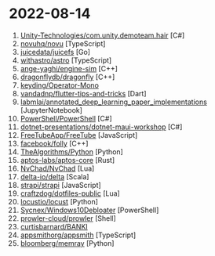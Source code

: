 # 2022-08-14

1. [Unity-Technologies/com.unity.demoteam.hair](https://github.com/Unity-Technologies/com.unity.demoteam.hair "An integrated solution for authoring / importing / simulating / rendering strand-based hair in Unity.") [C#]
2. [novuhq/novu](https://github.com/novuhq/novu "🚀 The open-source notifications infrastructure. A fully-featured microservice to send SMS, E-mail, Slack and Push notifications. Embeddable notification center for React with real-time updates, content management, and much more...") [TypeScript]
3. [juicedata/juicefs](https://github.com/juicedata/juicefs "JuiceFS is a distributed POSIX file system built on top of Redis and S3.") [Go]
4. [withastro/astro](https://github.com/withastro/astro "Build faster websites with Astro's next-gen island architecture 🏝✨") [TypeScript]
5. [ange-yaghi/engine-sim](https://github.com/ange-yaghi/engine-sim "Combustion engine simulator that generates realistic audio.") [C++]
6. [dragonflydb/dragonfly](https://github.com/dragonflydb/dragonfly "A modern replacement for Redis and Memcached") [C++]
7. [keyding/Operator-Mono](https://github.com/keyding/Operator-Mono "A nice code font") 
8. [vandadnp/flutter-tips-and-tricks](https://github.com/vandadnp/flutter-tips-and-tricks "A Collection of Flutter and Dart Tips and Tricks") [Dart]
9. [labmlai/annotated_deep_learning_paper_implementations](https://github.com/labmlai/annotated_deep_learning_paper_implementations "🧑‍🏫 59 Implementations/tutorials of deep learning papers with side-by-side notes 📝; including transformers (original, xl, switch, feedback, vit, ...), optimizers (adam, adabelief, ...), gans(cyclegan, stylegan2, ...), 🎮 reinforcement learning (ppo, dqn), capsnet, distillation, ... 🧠") [JupyterNotebook]
10. [PowerShell/PowerShell](https://github.com/PowerShell/PowerShell "PowerShell for every system!") [C#]
11. [dotnet-presentations/dotnet-maui-workshop](https://github.com/dotnet-presentations/dotnet-maui-workshop "A full day workshop (.NET MAUI Workshop in a Box) on how to build apps with .NET MAUI for iOS, Android, macOS, and Windows") [C#]
12. [FreeTubeApp/FreeTube](https://github.com/FreeTubeApp/FreeTube "An Open Source YouTube app for privacy") [JavaScript]
13. [facebook/folly](https://github.com/facebook/folly "An open-source C++ library developed and used at Facebook.") [C++]
14. [TheAlgorithms/Python](https://github.com/TheAlgorithms/Python "All Algorithms implemented in Python") [Python]
15. [aptos-labs/aptos-core](https://github.com/aptos-labs/aptos-core "A layer 1 for everyone!") [Rust]
16. [NvChad/NvChad](https://github.com/NvChad/NvChad "An attempt to make neovim cli functional like an IDE while being very beautiful, blazing fast startuptime ~ 20ms to 70ms") [Lua]
17. [delta-io/delta](https://github.com/delta-io/delta "This connector allows Apache Spark™ to read from and write to Delta Lake.") [Scala]
18. [strapi/strapi](https://github.com/strapi/strapi "🚀 Strapi is the leading open-source headless CMS. It’s 100% JavaScript, fully customizable and developer-first.") [JavaScript]
19. [craftzdog/dotfiles-public](https://github.com/craftzdog/dotfiles-public "My personal dotfiles") [Lua]
20. [locustio/locust](https://github.com/locustio/locust "Scalable user load testing tool written in Python") [Python]
21. [Sycnex/Windows10Debloater](https://github.com/Sycnex/Windows10Debloater "Script to remove Windows 10 bloatware.") [PowerShell]
22. [prowler-cloud/prowler](https://github.com/prowler-cloud/prowler "Prowler is an Open Source security tool to perform AWS security best practices assessments, audits, incident response, continuous monitoring, hardening and forensics readiness. It contains more than 240 controls covering CIS, PCI-DSS, ISO27001, GDPR, HIPAA, FFIEC, SOC2, AWS FTR, ENS and custom security frameworks.") [Shell]
23. [curtisbarnard/BANKI](https://github.com/curtisbarnard/BANKI "All the questions to prep for a technical interview") 
24. [appsmithorg/appsmith](https://github.com/appsmithorg/appsmith "Low code project to build admin panels, internal tools, and dashboards. Integrates with 15+ databases and any API.") [TypeScript]
25. [bloomberg/memray](https://github.com/bloomberg/memray "Memray is a memory profiler for Python") [Python]
